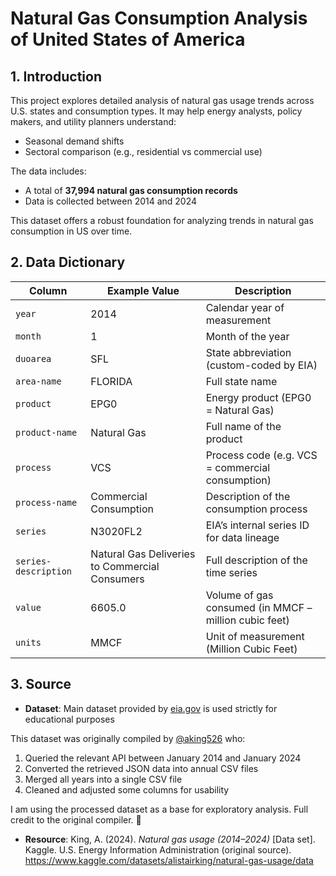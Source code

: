 # Natural Gas Consumption Analysis of United States of America

## 1. Introduction

This project explores detailed analysis of natural gas usage trends across U.S. states and consumption types. It may help energy analysts, policy makers, and utility planners understand:

- Seasonal demand shifts
- Sectoral comparison (e.g., residential vs commercial use)

The data includes:
- A total of **37,994 natural gas consumption records**
- Data is collected between 2014 and 2024

This dataset offers a robust foundation for analyzing trends in natural gas consumption in US over time.

## 2. Data Dictionary


| Column               | Example Value                                  | Description                                           |
| -------------------- | ---------------------------------------------- | ----------------------------------------------------- |
| `year`               | 2014                                           | Calendar year of measurement                          |
| `month`              | 1                                              | Month of the year                                     |
| `duoarea`            | SFL                                            | State abbreviation (custom-coded by EIA)              |
| `area-name`          | FLORIDA                                        | Full state name                                       |
| `product`            | EPG0                                           | Energy product (EPG0 = Natural Gas)                   |
| `product-name`       | Natural Gas                                    | Full name of the product                              |
| `process`            | VCS                                            | Process code (e.g. VCS = commercial consumption)      |
| `process-name`       | Commercial Consumption                         | Description of the consumption process                |
| `series`             | N3020FL2                                       | EIA’s internal series ID for data lineage             |
| `series-description` | Natural Gas Deliveries to Commercial Consumers | Full description of the time series                   |
| `value`              | 6605.0                                         | Volume of gas consumed (in MMCF – million cubic feet) |
| `units`              | MMCF                                           | Unit of measurement (Million Cubic Feet)              |



## 3. Source

- **Dataset**: Main dataset provided by [eia.gov]((https://www.eia.gov/)) is used strictly for educational purposes

This dataset was originally compiled by [@aking526](https://github.com/aking526) who:

1. Queried the relevant API between January 2014 and January 2024  
2. Converted the retrieved JSON data into annual CSV files  
3. Merged all years into a single CSV file  
4. Cleaned and adjusted some columns for usability

I am using the processed dataset as a base for exploratory analysis. Full credit to the original compiler. 🙏  

- **Resource**: King, A. (2024). *Natural gas usage (2014–2024)* [Data set]. Kaggle. U.S. Energy Information Administration (original source). https://www.kaggle.com/datasets/alistairking/natural-gas-usage/data


